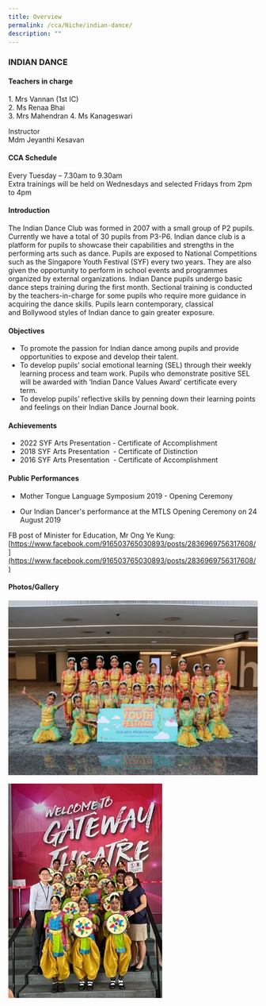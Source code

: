 ```yaml
---
title: Overview
permalink: /cca/Niche/indian-dance/
description: ""
---
```

### INDIAN DANCE

#### Teachers in charge

1\.  Mrs Vannan (1st IC)  <br>
2\.  Ms Renaa Bhai   <br>
3\.  Mrs Mahendran
4\.  Ms Kanageswari

Instructor <br>
Mdm Jeyanthi Kesavan

#### CCA Schedule

Every Tuesday – 7.30am to 9.30am <br>
Extra trainings will be held on Wednesdays and selected Fridays from 2pm to 4pm 

#### Introduction

The Indian Dance Club was formed in 2007 with a small group of P2 pupils. Currently we have a total of 30 pupils from P3-P6. Indian dance club is a platform for pupils to showcase their capabilities and strengths in the performing arts such as dance. Pupils are exposed to National Competitions such as the Singapore Youth Festival (SYF) every two years. They are also given the opportunity to perform in school events and programmes organized by external organizations. Indian Dance pupils undergo basic dance steps training during the first month. Sectional training is conducted by the teachers-in-charge for some pupils who require more guidance in acquiring the dance skills. Pupils learn contemporary, classical and Bollywood styles of Indian dance to gain greater exposure. 

#### Objectives

*   To promote the passion for Indian dance among pupils and provide opportunities to expose and develop their talent. 
*   To develop pupils’ social emotional learning (SEL) through their weekly learning process and team work. Pupils who demonstrate positive SEL will be awarded with ‘Indian Dance Values Award’ certificate every term. 
*   To develop pupils’ reflective skills by penning down their learning points and feelings on their Indian Dance Journal book.

#### Achievements
*   2022 SYF Arts Presentation - Certificate of Accomplishment
*   2018 SYF Arts Presentation  - Certificate of Distinction
*   2016 SYF Arts Presentation  - Certificate of Accomplishment

#### Public Performances

*   Mother Tongue Language Symposium 2019 - Opening Ceremony 

*  Our Indian Dancer's performance at the MTLS Opening Ceremony on 24 August 2019

 
FB post of Minister for Education, Mr Ong Ye Kung: <br>
[https://www.facebook.com/916503765030893/posts/2836969756317608/](https://www.facebook.com/916503765030893/posts/2836969756317608/)  
  

#### Photos/Gallery

![](/images/1%20(23).jpg)

![](/images/Indian%20Dance.jpg)